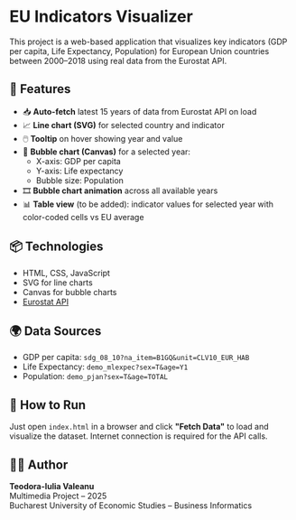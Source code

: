 # EU Indicators Visualizer

This project is a web-based application that visualizes key indicators (GDP per capita, Life Expectancy, Population) for European Union countries between 2000–2018 using real data from the Eurostat API.

## 🚀 Features

- 📥 **Auto-fetch** latest 15 years of data from Eurostat API on load
- 📈 **Line chart (SVG)** for selected country and indicator
- 🖱️ **Tooltip** on hover showing year and value
- 🫧 **Bubble chart (Canvas)** for a selected year:
  - X-axis: GDP per capita
  - Y-axis: Life expectancy
  - Bubble size: Population
- 🎞️ **Bubble chart animation** across all available years
- 📊 **Table view** (to be added): indicator values for selected year with color-coded cells vs EU average

## 📦 Technologies

- HTML, CSS, JavaScript
- SVG for line charts
- Canvas for bubble charts
- [Eurostat API](https://wikis.ec.europa.eu/display/EUROSTATHELP/API+Statistics+-+data+query)

## 🌍 Data Sources

- GDP per capita: `sdg_08_10?na_item=B1GQ&unit=CLV10_EUR_HAB`
- Life Expectancy: `demo_mlexpec?sex=T&age=Y1`
- Population: `demo_pjan?sex=T&age=TOTAL`

## 🧪 How to Run

Just open `index.html` in a browser and click **"Fetch Data"** to load and visualize the dataset. Internet connection is required for the API calls.

## 👩‍💻 Author

**Teodora-Iulia Valeanu**  
Multimedia Project – 2025  
Bucharest University of Economic Studies – Business Informatics
